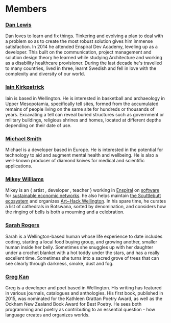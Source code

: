 # Members

### [Dan Lewis](https://github.com/agentlewis)

Dan loves to learn and fix things. Tinkering and evolving a plan to deal with a problem so as to create the most robust solution gives him immense satisfaction. In 2014 he attended Enspiral Dev Academy, leveling up as a developer. This built on the communication, project management and solution design theory he learned while studying Architecture and working as a disability healthcare provisioner. During the last decade he's travelled to many countries, lived in three, learnt Swedish and fell in love with the complexity and diversity of our world.

### [Iain Kirkpatrick](https://github.com/iainkirkpatrick/)

Iain is based in Wellington. He is interested in basketball and archaeology in Upper Mesopotamia, specifically tell sites, formed from the accumulated remains of people living on the same site for hundreds or thousands of years. Excavating a tell can reveal buried structures such as government or military buildings, religious shrines and homes, located at different depths depending on their date of use.

### [Michael Smith](https://github.com/NotThatSmith)

Michael is a developer based in Europe. He is interested in the potential for technology to aid and augment mental health and wellbeing. He is also a well-known producer of diamond knives for medical and scientific applications.

### [Mikey Williams](https://github.com/ahdinosaur)

Mikey is an { artist , developer , teacher } working in [Enspiral](https://enspiral.com/) on [software](https://dogstack.js.org/) for [sustainable economic networks](https://www.valueflo.ws). he also helps maintain [the Scuttlebutt ecosystem](https://www.scuttlebutt.nz/) and organizes [Art~Hack Wellington](https://www.facebook.com/groups/714447698702058/). In his spare time, he curates a list of cathedrals in Botswana, sorted by denomination, and considers how the ringing of bells is both a mourning and a celebration.

### [Sarah Rogers](https://github.com/sarah-arrrgh)

Sarah is a Wellington-based human whose life experience to date includes coding, starting a local food buying group, and growing another, smaller human inside her belly. Sometimes she snuggles up with her daughter under a crochet blanket with a hot toddy under the stars, and has a really excellent time. Sometimes she turns into a sacred grove of trees that can see clearly through darkness, smoke, dust and fog.

### [Greg Kan](https://github.com/gregorykan)

Greg is a developer and poet based in Wellington. His writing has featured in various journals, catalogues and anthologies. His first book, published in 2015, was nominated for the Kathleen Grattan Poetry Award, as well as the Ockham New Zealand Book Award for Best Poetry. He sees both programming and poetry as contributing to an essential question - how language creates and organizes worlds.
